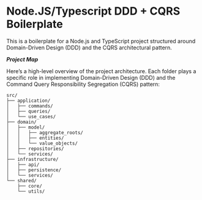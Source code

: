 # Node.JS/Typescript DDD + CQRS Boilerplate

This is a boilerplate for a Node.js and TypeScript project structured around Domain-Driven Design (DDD) and the CQRS architectural pattern.

***Project Map***

Here’s a high-level overview of the project architecture. Each folder plays a specific role in implementing Domain-Driven Design (DDD) and the Command Query Responsibility Segregation (CQRS) pattern:

```
src/
├── application/
│   ├── commands/
│   ├── queries/
│   └── use_cases/
├── domain/
│   ├── model/
│   │   ├── aggregate_roots/
│   │   ├── entities/
│   │   └── value_objects/
│   ├── repositories/
│   └── services/
├── infrastructure/
│   ├── api/
│   ├── persistence/
│   └── services/
└── shared/
    ├── core/
    └── utils/
```   